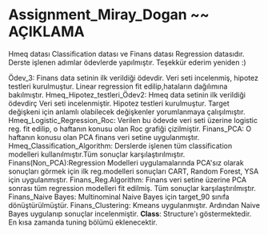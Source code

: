 # Assignment_Miray_Dogan ~~ AÇIKLAMA

Hmeq datası Classification datası ve Finans datası Regression datasıdır.
Derste işlenen adımlar ödevlerde yapılmıştır. Teşekkür ederim yeniden :)

Ödev_3: Finans data setinin ilk verildiği ödevdir. Veri seti incelenmiş, hipotez testleri kurulmuştur. 
Linear regression fit edilip,hataların dağılımına bakılmıştır.
Hmeq_Hipotez_testleri_Ödev2: Hmeq data setinin ilk verildiği ödevdirç Veri seti incelenmiştir. 
Hipotez testleri kurulmuştur. Target değişkeni için anlamlı olabilecek değişkenler yorumlanmaya çalışılmıştır.
Hmeq_Logistic_Regression_Roc: Verilen bu ödevde veri seti üzerine logistic reg. fit edilip, o haftanın konusu olan Roc grafiği çizilmiştir.
Finans_PCA: O haftanın konusu olan PCA finans veri setine uygulanmıştır.
Hmeq_Classification_Algorithm: Derslerde işlenen tüm classification modelleri kullanılmıştır.Tüm sonuçlar karşılaştırılmıştır.
Finans(Non_PCA):Regression Modelleri uygulamalarında PCA'sız olarak sonuçları görmek için ilk reg.modelleri sonuçları CART, Random Forest, YSA için uygulanmıştır.
Finans_Reg.Algorithm: Finans veri setine üzerine PCA sonrası tüm regression modelleri fit edilmiş. Tüm sonuçlar karşılaştırılmıştır.
Finans_Naive Bayes: Multinominal Naive Bayes için target_90 sınıfa dönüştürülmüştür.
Finans_Clustering: Kmeans uygulanmıştır. Ardından Naive Bayes uygulanıp sonuçlar incelenmiştir.
__Class__: Structure'ı göstermektedir. En kısa zamanda tuning bölümü eklenecektir.
